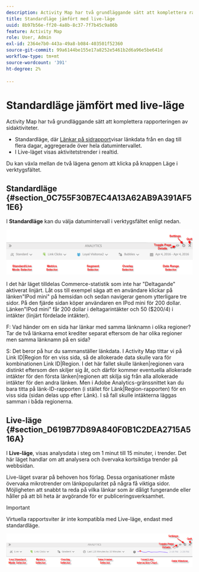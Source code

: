 ```yaml
---
description: Activity Map har två grundläggande sätt att komplettera rapporteringen av sidaktiviteter.
title: Standardläge jämfört med live-läge
uuid: 8b97b56e-ff20-4a8b-8c37-7f7b45c9a86b
feature: Activity Map
role: User, Admin
exl-id: 2364e7b0-443a-49a8-b084-403501f52360
source-git-commit: 99a6144be155e17a8252e5461b2d6a96e5be641d
workflow-type: tm+mt
source-wordcount: '391'
ht-degree: 2%

---
```


# Standardläge jämfört med live-läge

Activity Map har två grundläggande sätt att komplettera rapporteringen av sidaktiviteter.

* Standardläge, där [Länkar på sidrapport](/help/analyze/activity-map/activitymap-links-report.md)visar länkdata från en dag till flera dagar, aggregerade över hela datumintervallet.
* I Live-läget visas aktivitetstrender i realtid.

Du kan växla mellan de två lägena genom att klicka på knappen Läge i verktygsfältet.

## Standardläge {#section_0C755F30B7EC4A13A62AB9A391AF51E6}

I **Standardläge** kan du välja datumintervall i verktygsfältet enligt nedan.

![](assets/standard_mode.png)

I det här läget tilldelas Commerce-statistik som inte har &quot;Deltagande&quot; aktiverat linjärt. Låt oss till exempel säga att en användare klickar på länken&quot;IPod mini&quot; på hemsidan och sedan navigerar genom ytterligare tre sidor. På den fjärde sidan köper användaren en IPod mini för 200 dollar. Länken&quot;IPod mini&quot; får 200 dollar i deltagarintäkter och 50 ($200/4) i intäkter (linjärt fördelade intäkter).

F: Vad händer om en sida har länkar med samma länknamn i olika regioner? Tar de två länkarna emot krediter separat eftersom de har olika regioner men samma länknamn på en sida?

S: Det beror på hur du sammanställer länkdata. I Activity Map tittar vi på Link ID|Region för en viss sida, så de allokerade data skulle vara för kombinationen Link ID|Region. I det här fallet skulle länken|regionen vara distinkt eftersom den skiljer sig åt, och därför kommer eventuella allokerade intäkter för den första länken|regionen att skilja sig från alla allokerade intäkter för den andra länken. Men i Adobe Analytics-gränssnittet kan du bara titta på länk-ID-rapporten (i stället för Länk|Region-rapporten) för en viss sida (sidan delas upp efter Länk). I så fall skulle intäkterna läggas samman i båda regionerna.

## Live-läge {#section_D619B77D89A840F0B1C2DEA2715A516A}

I **Live-läge**, visas analysdata i steg om 1 minut till 15 minuter, i trender. Det här läget handlar om att analysera och övervaka kortsiktiga trender på webbsidan.

Live-läget svarar på behoven hos förlag. Dessa organisationer måste övervaka mikrotrender om länkpopularitet på några få viktiga sidor. Möjligheten att snabbt ta reda på vilka länkar som är dåligt fungerande eller håller på att bli heta är avgörande för er publiceringsverksamhet.

>[!IMPORTANT]
>
>Virtuella rapportsviter är inte kompatibla med Live-läge, endast med standardläge.

![](assets/live_mode.png)
